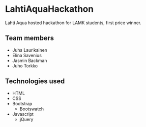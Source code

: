 # LahtiAquaHackathon

Lahti Aqua hosted hackathon for LAMK students, first price winner.

## Team members
- Juha Laurikainen
- Elina Savenius
- Jasmin Backman
- Juho Torkko

## Technologies used
- HTML
- CSS
- Bootstrap
  - Bootswatch
- Javascript
  - jQuery
